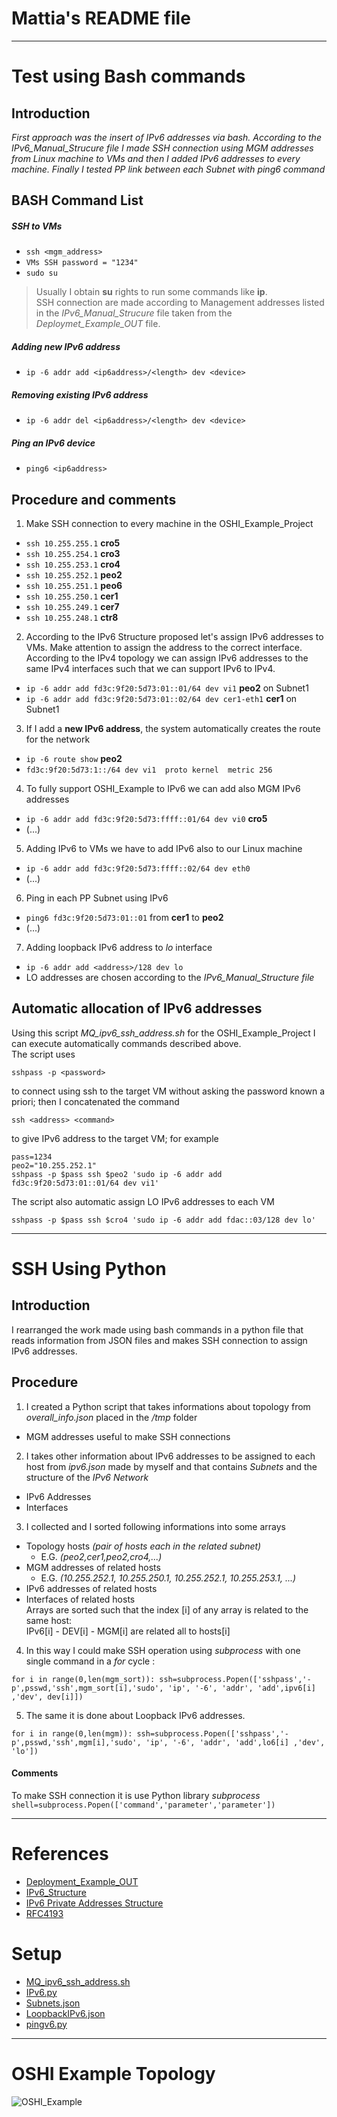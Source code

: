 # Mattia's README file

***
# Test using Bash commands
## Introduction  
_First approach was the insert of IPv6 addresses via bash. According to the _IPv6_Manual_Strucure_
file I made SSH connection using MGM addresses from Linux machine to VMs and then I added IPv6 addresses to every machine. Finally I tested PP link between each Subnet
with ping6 command_



## BASH Command List
##### SSH to VMs
 - `ssh <mgm_address>`  
 - `VMs SSH password = "1234"`
 - `sudo su`

> Usually I obtain **su** rights to run some commands like **ip**.  
> SSH connection are made according to Management addresses listed in the _IPv6_Manual_Strucure_ file
taken from the _Deploymet_Example_OUT_ file.  

##### Adding new IPv6 address  
 - `ip -6 addr add <ip6address>/<length> dev <device>`

##### Removing existing IPv6 address  
 - `ip -6 addr del <ip6address>/<length> dev <device>`

##### Ping an IPv6 device
 - `ping6 <ip6address>`



## Procedure and comments
 1. Make SSH connection to every machine in the OSHI_Example_Project  
 - `ssh 10.255.255.1`  **cro5**  
 - `ssh 10.255.254.1`  **cro3**  
 - `ssh 10.255.253.1`  **cro4**  
 - `ssh 10.255.252.1`  **peo2**  
 - `ssh 10.255.251.1`  **peo6**  
 - `ssh 10.255.250.1`  **cer1**  
 - `ssh 10.255.249.1`  **cer7**  
 - `ssh 10.255.248.1`  **ctr8**  

 2. According to the IPv6 Structure proposed let's assign IPv6 addresses to VMs. Make attention to assign the address to the correct interface. According to the IPv4 topology we can assign IPv6 addresses to the same IPv4 interfaces such that we can support IPv6 to IPv4.  
 - `ip -6 addr add fd3c:9f20:5d73:01::01/64 dev vi1`  **peo2** on Subnet1  
 - `ip -6 addr add fd3c:9f20:5d73:01::02/64 dev cer1-eth1`  **cer1** on Subnet1 

 3. If I add a **new IPv6 address**, the system automatically creates the route for the network  
 - `ip -6 route show`  **peo2**  
 - `fd3c:9f20:5d73:1::/64 dev vi1  proto kernel  metric 256`  
 
 4. To fully support OSHI_Example to IPv6 we can add also MGM IPv6 addresses  
 - `ip -6 addr add fd3c:9f20:5d73:ffff::01/64 dev vi0`  **cro5**  
 - (...)
 
 5. Adding IPv6 to VMs we have to add IPv6 also to our Linux machine  
 - `ip -6 addr add fd3c:9f20:5d73:ffff::02/64 dev eth0`  
 - (...)  

 6. Ping in each PP Subnet using IPv6  
 - `ping6 fd3c:9f20:5d73:01::01` from **cer1** to **peo2**  
 - (...)

 7. Adding loopback IPv6 address to _lo_ interface  
 - `ip -6 addr add <address>/128 dev lo`  
 - LO addresses are chosen according to the _IPv6_Manual_Structure file_


## Automatic allocation of IPv6 addresses

Using this script _MQ_ipv6_ssh_address.sh_ for the OSHI_Example_Project I can execute automatically commands described above.  
The script uses  

`sshpass -p <password>`  

to connect using ssh to the target VM without asking the password known a priori; 
then I concatenated the command  

`ssh <address> <command>`  

to give IPv6 address to the target VM; for example  

`pass=1234`  
`peo2="10.255.252.1"`  
`sshpass -p $pass ssh $peo2 'sudo ip -6 addr add fd3c:9f20:5d73:01::01/64 dev vi1'`

The script also automatic assign LO IPv6 addresses to each VM

`sshpass -p $pass ssh $cro4 'sudo ip -6 addr add fdac::03/128 dev lo'`

***

# SSH Using Python 

## Introduction 
I rearranged the work made using bash commands in a python file that reads information from JSON files and makes SSH connection to assign IPv6 addresses.


## Procedure
1. I created a Python script that takes informations about topology from _overall_info.json_ placed in the _/tmp_ folder  
 - MGM addresses useful to make SSH connections  

2. I takes other information about IPv6 addresses to be assigned to each host from _ipv6.json_ made by myself and that contains _Subnets_ and the structure of the _IPv6 Network_  
 - IPv6 Addresses  
 - Interfaces  

3. I collected and I sorted following informations into some arrays  
 - Topology hosts _(pair of hosts each in the related subnet)_
   - E.G. _(peo2,cer1,peo2,cro4,...)_
 - MGM addresses of related hosts
   - E.G. _(10.255.252.1, 10.255.250.1, 10.255.252.1, 10.255.253.1, ...)_
 - IPv6 addresses of related hosts
 - Interfaces of related hosts  
   Arrays are sorted such that the index [i] of any array is related to the same host:  
   IPv6[i] - DEV[i] - MGM[i] are related all to hosts[i]
 
 
4. In this way I could make SSH operation using _subprocess_ with one single command in a _for_ cycle :  

`for i in range(0,len(mgm_sort)):
	ssh=subprocess.Popen(['sshpass','-p',psswd,'ssh',mgm_sort[i],'sudo', 'ip', '-6', 'addr', 'add',ipv6[i] ,'dev', dev[i]])`


5. The same it is done about Loopback IPv6 addresses.

`for i in range(0,len(mgm)):
	ssh=subprocess.Popen(['sshpass','-p',psswd,'ssh',mgm[i],'sudo', 'ip', '-6', 'addr', 'add',lo6[i] ,'dev', 'lo'])`

#### Comments

To make SSH connection it is use Python library _subprocess_
`shell=subprocess.Popen(['command','parameter','parameter'])`
***
# References  
 - [Deployment_Example_OUT](https://bitbucket.org/nip1617/ipv6-oshi-grpc/src/eea8669a79af1ee77b0258a44db807d3287eb8ce/ipv6/Deployment_OUT.txt?at=master)
 - [IPv6_Structure](https://bitbucket.org/nip1617/ipv6-oshi-grpc/src/eea8669a79af1ee77b0258a44db807d3287eb8ce/ipv6/IPv6_Structure.txt?at=master)
 - [IPv6 Private Addresses Structure](http://simpledns.com/private-ipv6.aspx)
 - [RFC4193](http://www.rfc-editor.org/rfc/rfc4193.txt)

# Setup  
 - [MQ_ipv6_ssh_address.sh](https://bitbucket.org/nip1617/ipv6-oshi-grpc/src/eea8669a79af1ee77b0258a44db807d3287eb8ce/ipv6/MQ_ipv6_ssh_address.sh?at=master)
 - [IPv6.py](https://bitbucket.org/nip1617/ipv6-oshi-grpc/src/eea8669a79af1ee77b0258a44db807d3287eb8ce/ipv6/ipv6.py?at=master)
 - [Subnets.json](https://bitbucket.org/nip1617/ipv6-oshi-grpc/src/eea8669a79af1ee77b0258a44db807d3287eb8ce/ipv6/ipv6.json?at=master)
 - [LoopbackIPv6.json](https://bitbucket.org/nip1617/ipv6-oshi-grpc/src/eea8669a79af1ee77b0258a44db807d3287eb8ce/ipv6/loopback6.json?at=master)
 - [pingv6.py](https://bitbucket.org/nip1617/ipv6-oshi-grpc/src/4c223dda36a1b639785a0f3e4db3d5553196ce17/ipv6/pingv6.py?at=master)
****
# OSHI Example Topology
![OSHI_Example](https://bytebucket.org/nip1617/ipv6-oshi-grpc/raw/47e92648c943342635e0dbcfaa2c5edc1ed10fec/ipv6/media/OSHI_SUB.jpg?token=756d566ef420f40fa81e663e1b81db83b55ea08f)  
